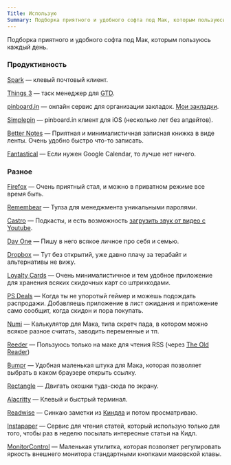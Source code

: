 ```yaml
---
Title: Использую
Summary: Подборка приятного и удобного софта под Мак, которым пользуюсь каждый день.
---
```


Подборка приятного и удобного софта под Мак, которым пользуюсь каждый день.

### Продуктивность

[Spark](https://sparkmailapp.com/) — клевый почтовый клиент.

[Things 3](https://culturedcode.com/things/) — таск менеджер для [GTD](https://en.wikipedia.org/wiki/Getting_Things_Done).

[pinboard.in](https://pinboard.in) — онлайн сервис для организации закладок. [Мои закладки](https://pinboard.in/u:alexeypegov).

[Simplepin](http://simplepinapp.com/) — pinboard.in клиент для iOS (несколько лет без апдейтов).

[Better Notes](http://www.betternotesapp.com/) — Приятная и минималистичная записная книжка в виде ленты. Очень удобно быстро что-то записать.

[Fantastical](https://flexibits.com/fantastical) — Если нужен Google Calendar, то лучше нет ничего.

### Разное

[Firefox](https://getfirefox.com) — Очень приятный стал, и можно в приватном режиме все время быть.

[Remembear](https://www.remembear.com/) — Тулза для менеджмента уникальными паролями.

[Castro](http://supertop.co/castro/) — Подкасты, и есть возможность [загрузить звук от видео с Youtube](/2019-06-26-castro.html).

[Day One](https://dayoneapp.com/) — Пишу в него всякое личное про себя и семью.

[Dropbox](https://dropbox.com) — Тут без открытий, уже давно плачу за терабайт и альтернативы не вижу.

[Loyalty Cards](https://itunes.apple.com/ru/app/loyalty-cards/id1175509885) — Очень минималистичное и тем удобное приложение для хранения всяких скидочных карт со штрихкодами.

[PS Deals](https://psdealsapp.com/) — Когда ты не упоротый геймер и можешь подождать распродажи. Добавляешь приложение в лист ожидания и приложение само сообщит, когда скидон и пора покупать.

[Numi](https://numi.io/) — Калькулятор для Мака, типа скретч пада, в котором можно всякое разное считать, заводить переменные и тп.

[Reeder](http://reederapp.com/) — Пользуюсь только на маке для чтения RSS (через [The Old Reader](https://theoldreader.com))

[Bumpr](https://getbumpr.com/) — Удобная маленькая штука для Мака, которая позволяет выбрать в каком браузере открыть ссылку.

[Rectangle](https://rectangleapp.com/) — Двигать окошки туда-сюда по экрану.

[Alacritty](https://github.com/alacritty/alacritty) — Клевый и быстрый терминал.

[Readwise](https://readwise.io) — Синкаю заметки из [Киндла](https://www.amazon.com/dp/B07CXG6C9W) и потом просматриваю.

[Instapaper](https://instapaper.com) — Сервис для чтения статей, который использую только для того, чтобы раз в неделю посылать интересные статьи на Кидл.

[MonitorControl](https://github.com/the0neyouseek/MonitorControl) — Маленькая утилитка, которая позволяет регулировать яркость внешнего монитора стандартными кнопками маковской клавы.
